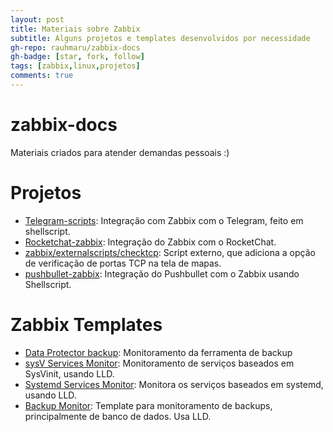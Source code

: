 ```yaml
---
layout: post
title: Materiais sobre Zabbix
subtitle: Alguns projetos e templates desenvolvidos por necessidade
gh-repo: rauhmaru/zabbix-docs
gh-badge: [star, fork, follow]
tags: [zabbix,linux,projetos]
comments: true
---
```


# zabbix-docs
Materiais criados para atender demandas pessoais :)

# Projetos

* [Telegram-scripts](https://github.com/rauhmaru/telegram-scripts): Integração com Zabbix com o Telegram, feito em shellscript.
* [Rocketchat-zabbix](https://github.com/rauhmaru/rocketchat-zabbix): Integração do Zabbix com o RocketChat.
* [zabbix/externalscripts/checktcp](https://github.com/rauhmaru/zabbix-docs/tree/master/externalscripts/checktcp): Script externo, que adiciona a opção de verificação de portas TCP na tela de mapas.
* [pushbullet-zabbix](https://github.com/rauhmaru/pushbullet-zabbix): Integração do Pushbullet com o Zabbix usando Shellscript.


# Zabbix Templates

* [Data Protector backup](https://github.com/rauhmaru/zabbix-docs/tree/master/data-protector): Monitoramento da ferramenta de backup
* [sysV Services Monitor](https://github.com/rauhmaru/sysv_services_monitor): Monitoramento de serviços baseados em SysVinit, usando LLD.
* [Systemd Services Monitor](https://github.com/rauhmaru/zabbix-docs/tree/master/systemd-services-monitor): Monitora os serviços baseados em systemd, usando LLD.
* [Backup Monitor](https://github.com/rauhmaru/zabbix-docs/tree/master/backup-monitor): Template para monitoramento de backups, principalmente de banco de dados. Usa LLD.

